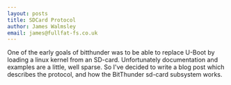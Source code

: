 ```yaml
---
layout: posts
title: SDCard Protocol
author: James Walmsley
email: james@fullfat-fs.co.uk
---
```


One of the early goals of bitthunder was to be able to replace U-Boot by loading a linux
kernel from an SD-card. Unfortunately documentation and examples are a little, well sparse. So I've decided to write
a blog post which describes the protocol, and how the BitThunder sd-card subsystem works.


